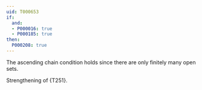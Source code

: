 ```yaml
---
uid: T000653
if:
  and:
  - P000016: true
  - P000185: true
then:
  P000208: true
---
```


The ascending chain condition holds since there are only finitely many open sets.

Strengthening of {T251}.
